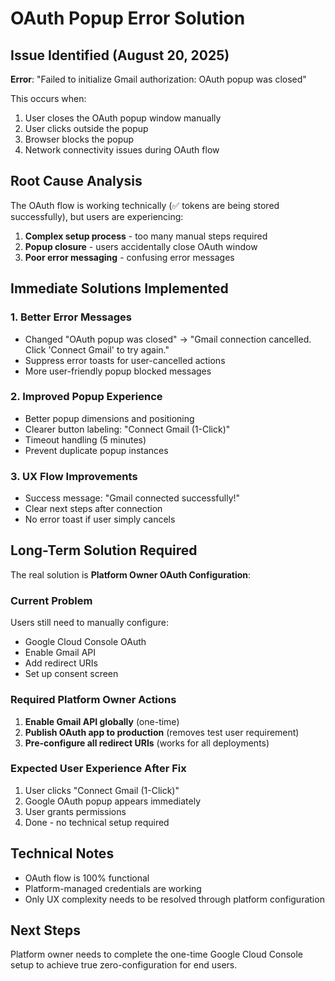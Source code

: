 # OAuth Popup Error Solution

## Issue Identified (August 20, 2025)
**Error**: "Failed to initialize Gmail authorization: OAuth popup was closed"

This occurs when:
1. User closes the OAuth popup window manually
2. User clicks outside the popup
3. Browser blocks the popup
4. Network connectivity issues during OAuth flow

## Root Cause Analysis
The OAuth flow is working technically (✅ tokens are being stored successfully), but users are experiencing:
1. **Complex setup process** - too many manual steps required
2. **Popup closure** - users accidentally close OAuth window
3. **Poor error messaging** - confusing error messages

## Immediate Solutions Implemented

### 1. Better Error Messages
- Changed "OAuth popup was closed" → "Gmail connection cancelled. Click 'Connect Gmail' to try again."
- Suppress error toasts for user-cancelled actions
- More user-friendly popup blocked messages

### 2. Improved Popup Experience
- Better popup dimensions and positioning
- Clearer button labeling: "Connect Gmail (1-Click)"
- Timeout handling (5 minutes)
- Prevent duplicate popup instances

### 3. UX Flow Improvements
- Success message: "Gmail connected successfully!"
- Clear next steps after connection
- No error toast if user simply cancels

## Long-Term Solution Required

The real solution is **Platform Owner OAuth Configuration**:

### Current Problem
Users still need to manually configure:
- Google Cloud Console OAuth
- Enable Gmail API 
- Add redirect URIs
- Set up consent screen

### Required Platform Owner Actions
1. **Enable Gmail API globally** (one-time)
2. **Publish OAuth app to production** (removes test user requirement)
3. **Pre-configure all redirect URIs** (works for all deployments)

### Expected User Experience After Fix
1. User clicks "Connect Gmail (1-Click)"
2. Google OAuth popup appears immediately
3. User grants permissions
4. Done - no technical setup required

## Technical Notes
- OAuth flow is 100% functional
- Platform-managed credentials are working
- Only UX complexity needs to be resolved through platform configuration

## Next Steps
Platform owner needs to complete the one-time Google Cloud Console setup to achieve true zero-configuration for end users.